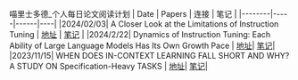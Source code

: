 喵里士多德_个人每日论文阅读计划
| Date | Papers | 连接 | 笔记 |
|--------|-----|------|----|
|2024/02/03| A Closer Look at the Limitations of Instruction Tuning | [地址](https://arxiv.org/abs/2402.05119) | [笔记](../main/Reading_Notes/A_Closer_Look.md) |
|2024/2/22| Dynamics of Instruction Tuning: Each Ability of Large Language Models Has Its Own Growth Pace | [地址](https://arxiv.org/abs/2310.19651)| [笔记](../main/Reading_Notes/Dynamics.md)|
|2023/11/15| WHEN DOES IN-CONTEXT LEARNING FALL SHORT AND WHY? A STUDY ON Specification-Heavy TASKS | [地址](https://arxiv.org/pdf/2311.08993)| [笔记](../main/Reading_Notes/When_ICL.md)|



